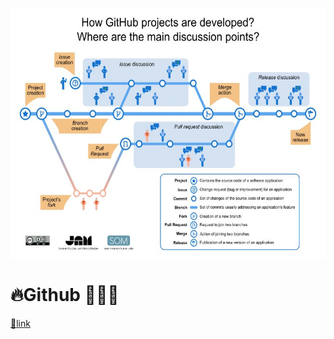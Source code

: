 <p align="right">
<img src="../../images/Github-EN.jpg"  height="400" />
</p>

# 🔥Github 🙋‍♀️🤗

[🔗link](readme.md) 

